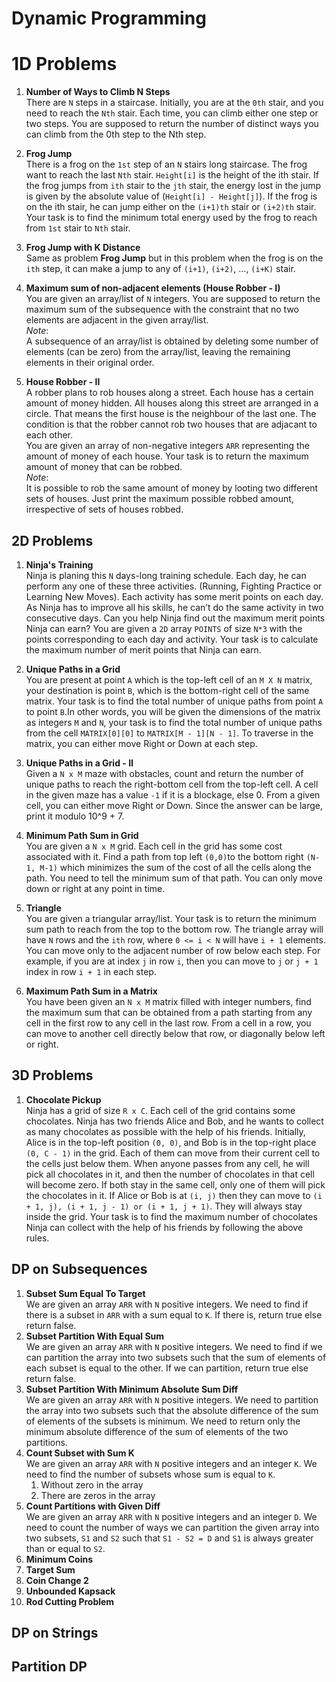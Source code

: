 # Dynamic Programming

# 1D Problems

1. **Number of Ways to Climb N Steps**  
   There are `N` steps in a staircase. Initially, you are at the `0th` stair, and you need to reach the `Nth` stair. Each time, you can climb either one step or two steps. You are supposed to return the number of distinct ways you can climb from the 0th step to the Nth step.
   
2. **Frog Jump**  
   There is a frog on the `1st` step of an `N` stairs long staircase. The frog want to reach the last `Nth` stair. `Height[i]` is the height of the ith stair. If the frog jumps from `ith` stair to the `jth` stair, the energy lost in the jump is given by the absolute value of (`Height[i] - Height[j]`). If the frog is on the ith stair, he can jump either on the `(i+1)th` stair or `(i+2)th` stair. Your task is to find the minimum total energy used by the frog to reach from `1st` stair to `Nth` stair.

3. **Frog Jump with K Distance**  
   Same as problem **Frog Jump** but in this problem when the frog is on the `ith` step, it can make a jump to any of `(i+1)`, `(i+2)`, ..., `(i+K)` stair.

4. **Maximum sum of non-adjacent elements (House Robber - I)**  
   You are given an array/list of `N` integers. You are supposed to return the maximum sum of the subsequence with the constraint that no two elements are adjacent in the given array/list.  
_Note_:  
A subsequence of an array/list is obtained by deleting some number of elements (can be zero) from the array/list, leaving the remaining elements in their original order.

5. **House Robber - II**  
   A robber plans to rob houses along a street. Each house has a certain amount of money hidden. All houses along this street are arranged in a circle. That means the first house is the neighbour of the last one. The condition is that the robber cannot rob two houses that are adjacant to each other.  
   You are given an array of non-negative integers `ARR` representing the amount of money of each house. Your task is to return the maximum amount of money that can be robbed.  
   _Note_:  
   It is possible to rob the same amount of money by looting two different sets of houses. Just print the maximum possible robbed amount, irrespective of sets of houses robbed.

## 2D Problems

1. **Ninja's Training**  
   Ninja is planing this `N` days-long training schedule. Each day, he can perform any one of these three activities. (Running, Fighting Practice or Learning New Moves). Each activity has some merit points on each day. As Ninja has to improve all his skills, he can’t do the same activity in two consecutive days. Can you help Ninja find out the maximum merit points Ninja can earn? You are given a `2D` array `POINTS` of size `N*3` with the points corresponding to each day and activity. Your task is to calculate the maximum number of merit points that Ninja can earn.

2. **Unique Paths in a Grid**  
   You are present at point `A` which is the top-left cell of an `M X N` matrix, your destination is point `B`, which is the bottom-right cell of the same matrix. Your task is to find the total number of unique paths from point `A` to point `B`.In other words, you will be given the dimensions of the matrix as integers `M` and `N`, your task is to find the total number of unique paths from the cell `MATRIX[0][0]` to `MATRIX[M - 1][N - 1]`. To traverse in the matrix, you can either move Right or Down at each step. 

3. **Unique Paths in a Grid - II**  
   Given a `N x M` maze with obstacles, count and return the number of unique paths to reach the right-bottom cell from the top-left cell. A cell in the given maze has a value `-1` if it is a blockage, else 0. From a given cell, you can either move Right or Down. Since the answer can be large, print it modulo 10^9 + 7.

4. **Minimum Path Sum in Grid**  
   You are given a `N x M` grid. Each cell in the grid has some cost associated with it. Find a path from top left `(0,0)`to the bottom right `(N-1, M-1)` which minimizes the sum of the cost of all the cells along the path. You need to tell the minimum sum of that path. You can only move down or right at any point in time.

5. **Triangle**  
   You are given a triangular array/list. Your task is to return the minimum sum path to reach from the top to the bottom row. The triangle array will have `N` rows and the `ith` row, where `0 <= i < N` will have `i + 1` elements. You can move only to the adjacent number of row below each step. For example, if you are at index `j` in row `i`, then you can move to `j` or `j + 1` index in row `i + 1` in each step.

6. **Maximum Path Sum in a Matrix**  
   You have been given an `N x M` matrix filled with integer numbers, find the maximum sum that can be obtained from a path starting from any cell in the first row to any cell in the last row. From a cell in a row, you can move to another cell directly below that row, or diagonally below left or right.

## 3D Problems

1. **Chocolate Pickup**  
   Ninja has a grid of size `R x C`. Each cell of the grid contains some chocolates. Ninja has two friends Alice and Bob, and he wants to collect as many chocolates as possible with the help of his friends. Initially, Alice is in the top-left position `(0, 0)`, and Bob is in the top-right place `(0, C - 1)` in the grid. Each of them can move from their current cell to the cells just below them. When anyone passes from any cell, he will pick all chocolates in it, and then the number of chocolates in that cell will become zero. If both stay in the same cell, only one of them will pick the chocolates in it. If Alice or Bob is at `(i, j)` then they can move to `(i + 1, j), (i + 1, j - 1) or (i + 1, j + 1)`. They will always stay inside the grid. Your task is to find the maximum number of chocolates Ninja can collect with the help of his friends by following the above rules.

## DP on Subsequences

1. **Subset Sum Equal To Target**  
   We are given an array `ARR` with `N` positive integers. We need to find if there is a subset in `ARR` with a sum equal to `K`. If there is, return true else return false.
3. **Subset Partition With Equal Sum**  
   We are given an array `ARR` with `N` positive integers. We need to find if we can partition the array into two subsets such that the sum of elements of each subset is equal to the other. If we can partition, return true else return false.   
5. **Subset Partition With Minimum Absolute Sum Diff**  
   We are given an array `ARR` with `N` positive integers. We need to partition the array into two subsets such that the absolute difference of the sum of elements of the subsets is minimum. We need to return only the minimum absolute difference of the sum of elements of the two partitions.
7. **Count Subset with Sum K**  
   We are given an array `ARR` with `N` positive integers and an integer `K`. We need to find the number of subsets whose sum is equal to `K`.
   1. Without zero in the array
   2. There are zeros in the array
9. **Count Partitions with Given Diff**  
    We are given an array `ARR` with `N` positive integers and an integer `D`. We need to count the number of ways we can partition the given array into two subsets, `S1` and `S2` such that `S1 - S2 = D` and `S1` is always greater than or equal to `S2`.
11. **Minimum Coins**
12. **Target Sum**
13. **Coin Change 2**
14. **Unbounded Kapsack**
15. **Rod Cutting Problem**

## DP on Strings

## Partition DP

